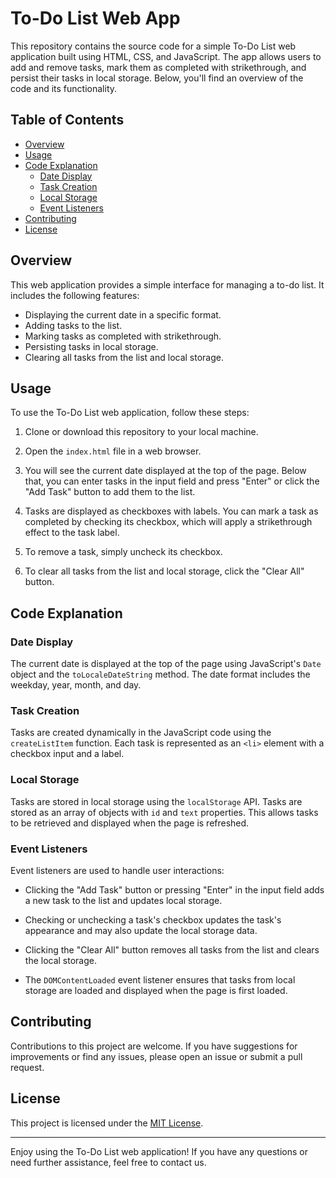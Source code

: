 # To-Do List Web App 

This repository contains the source code for a simple To-Do List web application built using HTML, CSS, and JavaScript. The app allows users to add and remove tasks, mark them as completed with strikethrough, and persist their tasks in local storage. Below, you'll find an overview of the code and its functionality.

## Table of Contents

- [Overview](#overview)
- [Usage](#usage)
- [Code Explanation](#code-explanation)
  - [Date Display](#date-display)
  - [Task Creation](#task-creation)
  - [Local Storage](#local-storage)
  - [Event Listeners](#event-listeners)
- [Contributing](#contributing)
- [License](#license)

## Overview

This web application provides a simple interface for managing a to-do list. It includes the following features:

- Displaying the current date in a specific format.
- Adding tasks to the list.
- Marking tasks as completed with strikethrough.
- Persisting tasks in local storage.
- Clearing all tasks from the list and local storage.

## Usage

To use the To-Do List web application, follow these steps:

1. Clone or download this repository to your local machine.

2. Open the `index.html` file in a web browser.

3. You will see the current date displayed at the top of the page. Below that, you can enter tasks in the input field and press "Enter" or click the "Add Task" button to add them to the list.

4. Tasks are displayed as checkboxes with labels. You can mark a task as completed by checking its checkbox, which will apply a strikethrough effect to the task label.

5. To remove a task, simply uncheck its checkbox.

6. To clear all tasks from the list and local storage, click the "Clear All" button.

## Code Explanation

### Date Display

The current date is displayed at the top of the page using JavaScript's `Date` object and the `toLocaleDateString` method. The date format includes the weekday, year, month, and day.

### Task Creation

Tasks are created dynamically in the JavaScript code using the `createListItem` function. Each task is represented as an `<li>` element with a checkbox input and a label.

### Local Storage

Tasks are stored in local storage using the `localStorage` API. Tasks are stored as an array of objects with `id` and `text` properties. This allows tasks to be retrieved and displayed when the page is refreshed.

### Event Listeners

Event listeners are used to handle user interactions:

- Clicking the "Add Task" button or pressing "Enter" in the input field adds a new task to the list and updates local storage.

- Checking or unchecking a task's checkbox updates the task's appearance and may also update the local storage data.

- Clicking the "Clear All" button removes all tasks from the list and clears the local storage.

- The `DOMContentLoaded` event listener ensures that tasks from local storage are loaded and displayed when the page is first loaded.

## Contributing

Contributions to this project are welcome. If you have suggestions for improvements or find any issues, please open an issue or submit a pull request.

## License

This project is licensed under the [MIT License](LICENSE).

---

Enjoy using the To-Do List web application! If you have any questions or need further assistance, feel free to contact us.
